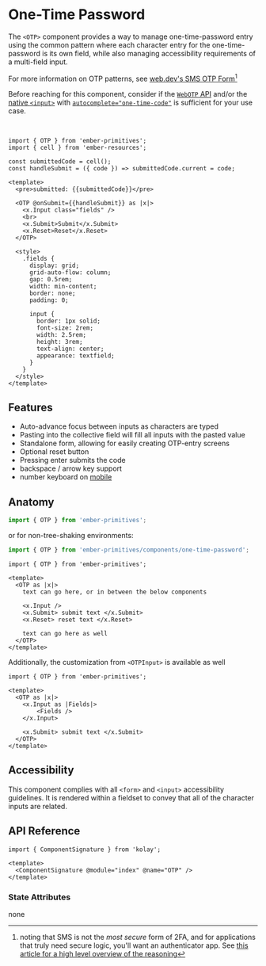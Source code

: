# One-Time Password

The `<OTP>` component provides a way to manage one-time-password entry using the common pattern where each character entry for the one-time-password is its own field, while also managing accessibility requirements of a multi-field input. 

For more information on OTP patterns, see [web.dev's SMS OTP Form](https://web.dev/sms-otp-form/)[^sms]

<Callout>

Before reaching for this component, consider if the [`WebOTP` API](https://developer.mozilla.org/en-US/docs/Web/API/WebOTP_API) and/or the [native `<input>`](https://developer.mozilla.org/en-US/docs/Web/HTML/Element/input) with [`autocomplete="one-time-code"`](https://developer.mozilla.org/en-US/docs/Web/HTML/Attributes/autocomplete#browser_compatibility) is sufficient for your use case. 

</Callout>
<br>

<div class="featured-demo">

```gjs live preview
import { OTP } from 'ember-primitives';
import { cell } from 'ember-resources';

const submittedCode = cell();
const handleSubmit = ({ code }) => submittedCode.current = code;

<template>
  <pre>submitted: {{submittedCode}}</pre>

  <OTP @onSubmit={{handleSubmit}} as |x|>
    <x.Input class="fields" />
    <br>
    <x.Submit>Submit</x.Submit>
    <x.Reset>Reset</x.Reset>
  </OTP>

  <style>
    .fields { 
      display: grid;
      grid-auto-flow: column;
      gap: 0.5rem;
      width: min-content;
      border: none;
      padding: 0;

      input {
        border: 1px solid;
        font-size: 2rem;
        width: 2.5rem;
        height: 3rem;
        text-align: center;
        appearance: textfield;
      }
    }
  </style>
</template>
```

</div>

## Features

* Auto-advance focus between inputs as characters are typed
* Pasting into the collective field will fill all inputs with the pasted value
* Standalone form, allowing for easily creating OTP-entry screens
* Optional reset button
* Pressing enter submits the code
* backspace / arrow key support
* number keyboard on [mobile](https://developer.mozilla.org/docs/Web/HTML/Global_attributes/inputmode)


## Anatomy

```js 
import { OTP } from 'ember-primitives';
```

or for non-tree-shaking environments:
```js 
import { OTP } from 'ember-primitives/components/one-time-password';
```


```gjs 
import { OTP } from 'ember-primitives';

<template>
  <OTP as |x|>
    text can go here, or in between the below components

    <x.Input />
    <x.Submit> submit text </x.Submit>
    <x.Reset> reset text </x.Reset>

    text can go here as well
  </OTP>
</template>
```

Additionally, the customization from `<OTPInput>` is available as well

```gjs 
import { OTP } from 'ember-primitives';

<template>
  <OTP as |x|>
    <x.Input as |Fields|>
        <Fields />
    </x.Input>

    <x.Submit> submit text </x.Submit>
  </OTP>
</template>
```


## Accessibility

This component complies with all `<form>` and `<input>` accessibility guidelines.
It is rendered within a fieldset to convey that all of the character inputs are related.


## API Reference

```gjs live no-shadow
import { ComponentSignature } from 'kolay';

<template>
  <ComponentSignature @module="index" @name="OTP" />
</template>
```
### State Attributes

none

[^sms]: noting that SMS is not the *most secure* form of 2FA, and for applications that truly need secure logic, you'll want an authenticator app. See [this article for a high level overview of the reasoning](https://www.securemac.com/news/is-sms-for-2fa-insecure)
